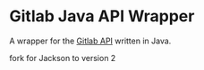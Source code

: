 # Gitlab Java API Wrapper

A wrapper for the [Gitlab API](https://gitlab.org) written in Java.

fork for Jackson to version 2 
